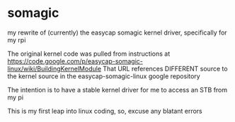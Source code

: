 somagic
=======

my rewrite of (currently) the easycap somagic kernel driver, specifically for my rpi

The original kernel code was pulled from instructions at https://code.google.com/p/easycap-somagic-linux/wiki/BuildingKernelModule
That URL references DIFFERENT source to the kernel source in the easycap-somagic-linux google repository

The intention is to have a stable kernel driver for me to access an STB from my pi

This is my first leap into linux coding, so, excuse any blatant errors


